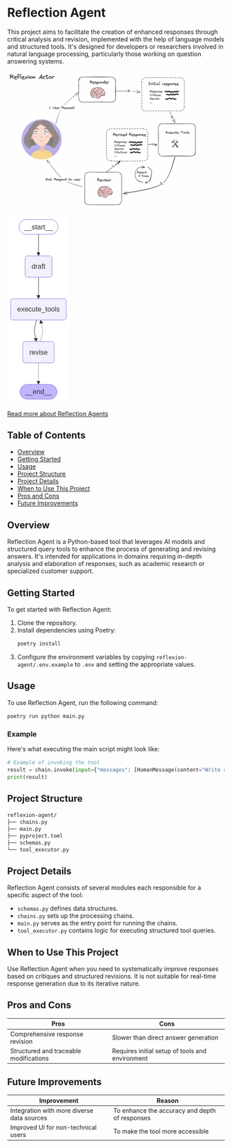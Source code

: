 # Reflection Agent

This project aims to facilitate the creation of enhanced responses through critical analysis and revision, implemented with the help of language models and structured tools. It's designed for developers or researchers involved in natural language processing, particularly those working on question answering systems.

![Agent Flowchart](Schema.png)
![Agent Flowchart](graph.png)

[Read more about Reflection Agents](https://blog.langchain.com/reflection-agents/)

## Table of Contents

- [Overview](#overview)
- [Getting Started](#getting-started)
- [Usage](#usage)
- [Project Structure](#project-structure)
- [Project Details](#project-details)
- [When to Use This Project](#when-to-use-this-project)
- [Pros and Cons](#pros-and-cons)
- [Future Improvements](#future-improvements)

## Overview

Reflection Agent is a Python-based tool that leverages AI models and structured query tools to enhance the process of generating and revising answers. It's intended for applications in domains requiring in-depth analysis and elaboration of responses, such as academic research or specialized customer support.

## Getting Started

To get started with Reflection Agent:

1. Clone the repository.
2. Install dependencies using Poetry:
   ```bash
   poetry install
   ```
3. Configure the environment variables by copying `reflexion-agent/.env.example` to `.env` and setting the appropriate values.

## Usage

To use Reflection Agent, run the following command:

```bash
poetry run python main.py
```

### Example

Here's what executing the main script might look like:

```python
# Example of invoking the tool
result = chain.invoke(input={"messages": [HumanMessage(content="Write about AI-Powered SOC / autonomous soc problem domain, list startups that do that and raised capital.")]})
print(result)
```

## Project Structure

```
reflexion-agent/
├── chains.py
├── main.py
├── pyproject.toml
├── schemas.py
└── tool_executor.py
```

## Project Details

Reflection Agent consists of several modules each responsible for a specific aspect of the tool:

- `schemas.py` defines data structures.
- `chains.py` sets up the processing chains.
- `main.py` serves as the entry point for running the chains.
- `tool_executor.py` contains logic for executing structured tool queries.

## When to Use This Project

Use Reflection Agent when you need to systematically improve responses based on critiques and structured revisions. It is not suitable for real-time response generation due to its iterative nature.

## Pros and Cons

| Pros                                   | Cons                                            |
| -------------------------------------- | ----------------------------------------------- |
| Comprehensive response revision        | Slower than direct answer generation            |
| Structured and traceable modifications | Requires initial setup of tools and environment |

## Future Improvements

| Improvement                                | Reason                                         |
| ------------------------------------------ | ---------------------------------------------- |
| Integration with more diverse data sources | To enhance the accuracy and depth of responses |
| Improved UI for non-technical users        | To make the tool more accessible               |

<!-- Last updated: 0c2c271cef34bbf68b2208e83d89cec4fbdc9213 -->
